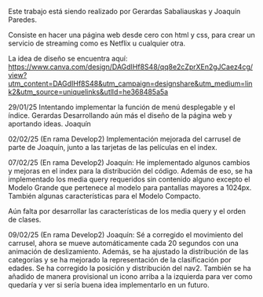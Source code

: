 Este trabajo está siendo realizado por Gerardas Sabaliauskas y Joaquín Paredes.

Consiste en hacer una página web desde cero con html y css, para crear un
servicio de streaming como es Netflix u cualquier otra.

La idea de diseño se encuentra aquí:
https://www.canva.com/design/DAGdIHf8S48/qq8e2cZprXEn2gJCaez4cg/view?utm_content=DAGdIHf8S48&utm_campaign=designshare&utm_medium=link2&utm_source=uniquelinks&utlId=he368485a5a

29/01/25
Intentando implementar la función de menú desplegable y el índice. Gerardas
Desarrollando aún más el diseño de la página web y aportando ideas. Joaquín

02/02/25
(En rama Develop2)
Implementación mejorada del carrusel de parte de Joaquín, junto a las tarjetas de las películas en el index.

07/02/25
(En rama Develop2)
Joaquín: He implementado algunos cambios y mejoras en el index para la distribución del código. Además de eso, se ha implementado los media query requeridos sin contenido alguno excepto el Modelo Grande que pertenece al modelo para pantallas mayores a 1024px. También algunas características para el Modelo Compacto.

Aún falta por desarrollar las características de los media query y el orden de clases.

09/02/25
(En rama Develop2)
Joaquín: Sé a corregido el movimiento del carrusel, ahora se mueve automáticamente cada 20 segundos con una animación de deslizamiento. Además, se ha ajustado la distribución de las categorías y se ha mejorado la representación de la clasificación por edades. Se ha corregido la posición y distribución del nav2. También se ha añadido de manera provisional un icono arriba a la izquierda para ver como quedaría y ver si sería buena idea implementarlo en un futuro.